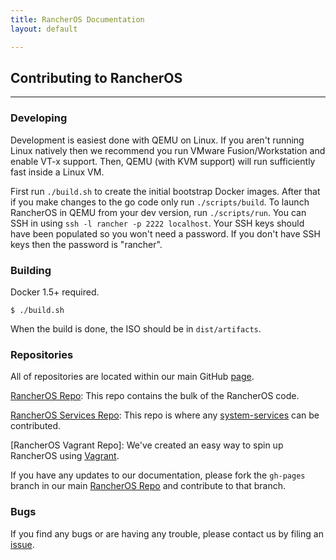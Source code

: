 ```yaml
---
title: RancherOS Documentation
layout: default

---
```


## Contributing to RancherOS
---

### Developing

Development is easiest done with QEMU on Linux.  If you aren't running Linux natively then we recommend you run VMware Fusion/Workstation and enable VT-x support.  Then, QEMU (with KVM support) will run sufficiently fast inside a Linux VM.

First run `./build.sh` to create the initial bootstrap Docker images.  After that if you make changes to the go code only run `./scripts/build`.  To launch RancherOS in QEMU from your dev version, run `./scripts/run`.  You can SSH in using `ssh -l rancher -p 2222 localhost`.  Your SSH keys should have been populated so you won't need a password.  If you don't have SSH keys then the password is "rancher".

### Building

Docker 1.5+ required.

```
$ ./build.sh
```

When the build is done, the ISO should be in `dist/artifacts`.

### Repositories

All of repositories are located within our main GitHub [page](https://github.com/rancherio). 

[RancherOS Repo](https://github.com/rancherio/os): This repo contains the bulk of the RancherOS code.

[RancherOS Services Repo](https://github.com/rancherio/os-services): This repo is where any [system-services]({{site.baseurl}}/docs/system-services/) can be contributed.

[RancherOS Vagrant Repo]: We've created an easy way to spin up RancherOS using [Vagrant]({{site.baseurl}}/docs/getting-started/docs). 

If you have any updates to our documentation, please fork the `gh-pages` branch in our main [RancherOS Repo](https://github.com/rancherio/os) and contribute to that branch. 

### Bugs

If you find any bugs or are having any trouble, please contact us by filing an [issue](https://github.com/rancherio/os/issues/new). 

<br>
<br>